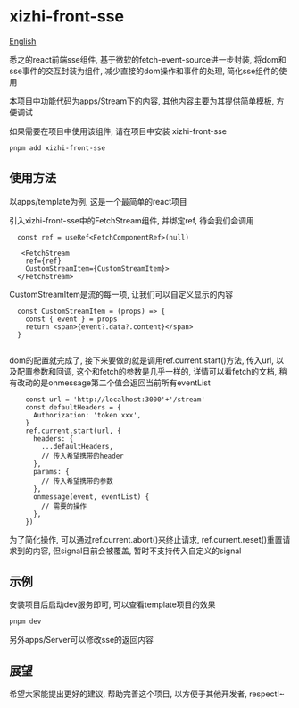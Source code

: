 # xizhi-front-sse

[English](README_EN.md)

悉之的react前端sse组件, 基于微软的fetch-event-source进一步封装, 将dom和sse事件的交互封装为组件, 减少直接的dom操作和事件的处理, 简化sse组件的使用

本项目中功能代码为apps/Stream下的内容, 其他内容主要为其提供简单模板, 方便调试

如果需要在项目中使用该组件, 请在项目中安装 xizhi-front-sse
```bash
pnpm add xizhi-front-sse
```

## 使用方法
以apps/template为例, 这是一个最简单的react项目

引入xizhi-front-sse中的FetchStream组件, 并绑定ref, 待会我们会调用
```tsx
  const ref = useRef<FetchComponentRef>(null)

   <FetchStream
    ref={ref}
    CustomStreamItem={CustomStreamItem}>
  </FetchStream>
```

CustomStreamItem是流的每一项, 让我们可以自定义显示的内容
```tsx
  const CustomStreamItem = (props) => {
    const { event } = props
    return <span>{event?.data?.content}</span>
  }
 
```

dom的配置就完成了, 接下来要做的就是调用ref.current.start()方法, 传入url, 以及配置参数和回调, 这个和fetch的参数是几乎一样的, 详情可以看fetch的文档, 稍有改动的是onmessage第二个值会返回当前所有eventList
```tsx
    const url = 'http://localhost:3000'+'/stream'
    const defaultHeaders = {
      Authorization: 'token xxx',
    }
    ref.current.start(url, {
      headers: {
        ...defaultHeaders,
        // 传入希望携带的header
      },
      params: {
        // 传入希望携带的参数
      },
      onmessage(event, eventList) {
        // 需要的操作
      },
    })
```

为了简化操作, 可以通过ref.current.abort()来终止请求, ref.current.reset()重置请求到的内容, 但signal目前会被覆盖, 暂时不支持传入自定义的signal

## 示例
安装项目后启动dev服务即可, 可以查看template项目的效果
```bash
pnpm dev
```

另外apps/Server可以修改sse的返回内容

## 展望
希望大家能提出更好的建议, 帮助完善这个项目, 以方便于其他开发者, respect!~
